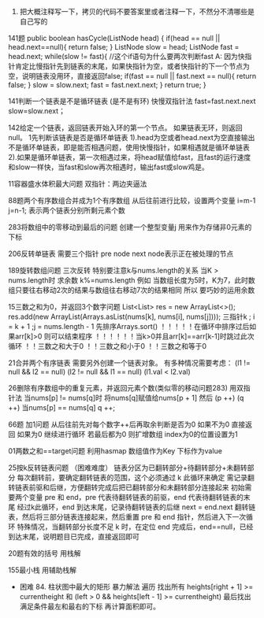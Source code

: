 1. 把大概注释写一下，拷贝的代码不要答案里或者注释一下，不然分不清哪些是自己写的

141题
public boolean hasCycle(ListNode head) {
        if(head == null || head.next==null){
            return false;
        }
        ListNode slow = head;
        ListNode fast = head.next;
        while(slow != fast){
            //这个if语句为什么要两次判断fast   A: 因为快指针肯定比慢指针先到链表的末尾，如果快指针为空，或者快指针的下一个节点为空，说明链表没用环，直接返回false;
            if(fast == null || fast.next == null){
                return false;
            }
            slow = slow.next;
            fast = fast.next.next;
        }
        return true;
    }
  
141判断一个链表是不是循环链表 (是不是有环)
快慢双指针法  fast=fast.next.next slow=slow.next；
    
142给定一个链表，返回链表开始入环的第一个节点。 如果链表无环，则返回 null。
1先判断该链表是否是循环单链表
1).head为空或者head.next为空直接输出不是循环单链表，即是能否相遇问题，使用快慢指针，如果相遇就是循环单链表
2).如果是循环单链表，第一次相遇过来，将head赋值给fast，且fast的运行速度和slow一样快，当fast和slow再次相遇时，输出fast或slow鸡是。

11容器盛水体积最大问题
双指针：两边夹逼法

88题两个有序数组合并成为1个有序数组
从后往前进行比较，设置两个变量 i=m-1 j=n-1; 表示两个链表分别所剩元素个数

283将数组中的零移动到最后的问题
创建一个整型变量j 用来作为存储非0元素的下标 

206反转单链表
需要三个指针 pre node next   node表示正在被处理的节点

189旋转数组问题
三次反转
特别要注意k与nums.length的关系
当K > nums.length时 求余数 k%=nums.length   例如  当数组长度为5时，K为7，此时数组只要往右移动2次的结果与数组往右移动7次的结果相同  所以  要巧妙的运用余数

15三数之和为0，并返回3个数字问题
List<List<Integer>> res = new ArrayList<>();
res.add(new ArrayList<Integer>(Arrays.asList(nums[k], nums[i], nums[j])));
三指针k ; i = k + 1 ;j = nums.length - 1 先排序Arrays.sort() 
 ！！！！！在循环中排序过后如果arr[k]>0 则可以结束程序
 ！！！！！！当k>0并且arr[k]==arr[k-1]时跳过此次循环
！！三数之和大于0
！！三数之和小于0
！！三数之和等于0

21合并两个有序链表
需要另外创建一个链表对象。
有多种情况需要考虑：
(l1 != null && l2 == null)
(l2 != null && l1 == null)
(l1.val < l2.val)

26删除有序数组中的重复元素，并返回元素个数(类似零的移动问题283)
用双指针法 当nums[p] != nums[q]时 将nums[q]赋值给nums[p + 1] 然后 (p ++) (q ++)
当nums[p] == nums[q] q ++;

66题 加1问题
从后往前先对每个数字++后再取余判断是否为0 如果不为0 直接返回 如果为0 继续进行循环  若最后都为0 则扩增数组 index为0的位置设置为1

01两数之和==target问题
利用hasmap 数组值作为Key 下标作为value


25按k反转链表问题   （困难难度）
链表分区为已翻转部分+待翻转部分+未翻转部分
每次翻转前，要确定翻转链表的范围，这个必须通过 k 此循环来确定
需记录翻转链表前驱和后继，方便翻转完成后把已翻转部分和未翻转部分连接起来
初始需要两个变量 pre 和 end，pre 代表待翻转链表的前驱，end 代表待翻转链表的末尾
经过k此循环，end 到达末尾，记录待翻转链表的后继 next = end.next
翻转链表，然后将三部分链表连接起来，然后重置 pre 和 end 指针，然后进入下一次循环
特殊情况，当翻转部分长度不足 k 时，在定位 end 完成后，end==null，已经到达末尾，说明题目已完成，直接返回即可

20题有效的括号
用栈解

155最小栈
用辅助栈解

- 困难 84. 柱状图中最大的矩形
暴力解法 遍历 找出所有  heights[right + 1]  >= currentheight  和   (left > 0 && heights[left - 1] >= currentheight) 
最后找出满足条件最左和最右的下标   再计算面积即可。

